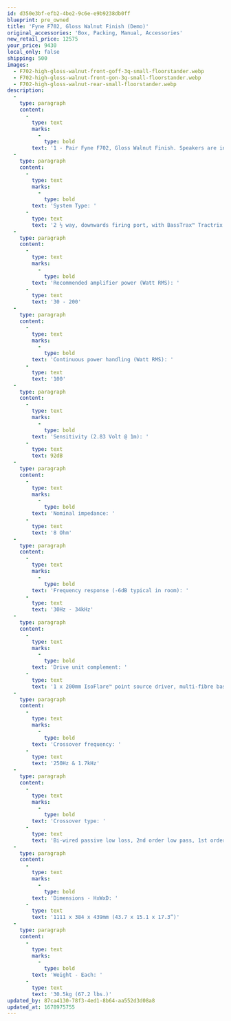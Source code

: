 ```yaml
---
id: d350e3bf-efb2-4be2-9c6e-e9b9238db0ff
blueprint: pre_owned
title: 'Fyne F702, Gloss Walnut Finish (Demo)'
original_accessories: 'Box, Packing, Manual, Accessories'
new_retail_price: 12575
your_price: 9430
local_only: false
shipping: 500
images:
  - F702-high-gloss-walnut-front-goff-3q-small-floorstander.webp
  - F702-high-gloss-walnut-front-gon-3q-small-floorstander.webp
  - F702-high-gloss-walnut-rear-small-floorstander.webp
description:
  -
    type: paragraph
    content:
      -
        type: text
        marks:
          -
            type: bold
        text: '1 - Pair Fyne F702, Gloss Walnut Finish. Speakers are in excellent condition with original box, packing and accessories. Speakers sell as new for $12,575.00. Speakers are an easy load and efficient, which make them a great match for lower powered tubed amplifiers as well as any good solid state amplifier. Great imaging, dynamic and detailed.'
  -
    type: paragraph
    content:
      -
        type: text
        marks:
          -
            type: bold
        text: 'System Type: '
      -
        type: text
        text: '2 ½ way, downwards firing port, with BassTrax™ Tractrix diffuser*, twin cavity loading system'
  -
    type: paragraph
    content:
      -
        type: text
        marks:
          -
            type: bold
        text: 'Recommended amplifier power (Watt RMS): '
      -
        type: text
        text: '30 - 200'
  -
    type: paragraph
    content:
      -
        type: text
        marks:
          -
            type: bold
        text: 'Continuous power handling (Watt RMS): '
      -
        type: text
        text: '100'
  -
    type: paragraph
    content:
      -
        type: text
        marks:
          -
            type: bold
        text: 'Sensitivity (2.83 Volt @ 1m): '
      -
        type: text
        text: 92dB
  -
    type: paragraph
    content:
      -
        type: text
        marks:
          -
            type: bold
        text: 'Nominal impedance: '
      -
        type: text
        text: '8 Ohm'
  -
    type: paragraph
    content:
      -
        type: text
        marks:
          -
            type: bold
        text: 'Frequency response (-6dB typical in room): '
      -
        type: text
        text: '30Hz - 34kHz'
  -
    type: paragraph
    content:
      -
        type: text
        marks:
          -
            type: bold
        text: 'Drive unit complement: '
      -
        type: text
        text: '1 x 200mm IsoFlare™ point source driver, multi-fibre bass / midrange cone, FyneFlute™ surround with 25mm magnesium dome compression tweeter, neodymium magnet system . 1 x 200mm multi-fibre bass / midrange cone, FyneFlute™ surround.'
  -
    type: paragraph
    content:
      -
        type: text
        marks:
          -
            type: bold
        text: 'Crossover frequency: '
      -
        type: text
        text: '250Hz & 1.7kHz'
  -
    type: paragraph
    content:
      -
        type: text
        marks:
          -
            type: bold
        text: 'Crossover type: '
      -
        type: text
        text: 'Bi-wired passive low loss, 2nd order low pass, 1st order high pass, cryogenically treated'
  -
    type: paragraph
    content:
      -
        type: text
        marks:
          -
            type: bold
        text: 'Dimensions - HxWxD: '
      -
        type: text
        text: '1111 x 384 x 439mm (43.7 x 15.1 x 17.3”)'
  -
    type: paragraph
    content:
      -
        type: text
        marks:
          -
            type: bold
        text: 'Weight - Each: '
      -
        type: text
        text: '30.5kg (67.2 lbs.)'
updated_by: 87ca4130-78f3-4ed1-8b64-aa552d3d08a8
updated_at: 1678975755
---
```

